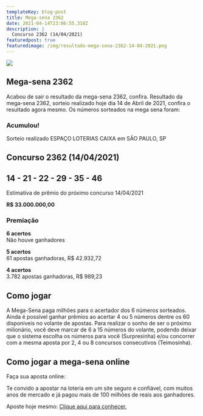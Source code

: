 ```yaml
---
templateKey: blog-post
title: Mega-sena 2362
date: 2021-04-14T23:06:55.318Z
description: |
  Concurso 2362 (14/04/2021)
featuredpost: true
featuredimage: /img/resultado-mega-sena-2362-14-04-2021.png
---
```



![](/img/resultado-mega-sena-2362.svg)

## Mega-sena 2362

Acabou de sair o resultado da mega-sena 2362, confira. Resultado da mega-sena 2362, sorteio realizado hoje dia 14 de Abril de 2021, confira o resultado agora mesmo. Os números sorteados na mega sena foram:

### Acumulou!

Sorteio realizado ESPAÇO LOTERIAS CAIXA em SÃO PAULO, SP

## Concurso 2362 (14/04/2021)

## 14 - 21 - 22 - 29 - 35 - 46

Estimativa de prêmio do próximo concurso 14/04/2021

**R$ 33.000.000,00** 

### Premiação

**6 acertos**\
Não houve ganhadores

**5 acertos**\
61 apostas ganhadoras, R$ 42.932,72

**4 acertos**\
3.782 apostas ganhadoras, R$ 989,23

## **Como jogar**

A Mega-Sena paga milhões para o acertador dos 6 números sorteados. Ainda é possível ganhar prêmios ao acertar 4 ou 5 números dentre os 60 disponíveis no volante de apostas. Para realizar o sonho de ser o próximo milionário, você deve marcar de 6 a 15 números do volante, podendo deixar que o sistema escolha os números para você (Surpresinha) e/ou concorrer com a mesma aposta por 2, 4 ou 8 concursos consecutivos (Teimosinha).

## **Como jogar a mega-sena online**

Faça sua aposta online:

Te convido a apostar na loteria em um site seguro e confiável, com muitos anos de mercado e já pagou mais de 100 milhões de reais aos ganhadores.

Aposte hoje mesmo: [Clique aqui para conhecer.](http://bit.ly/aposte-online)